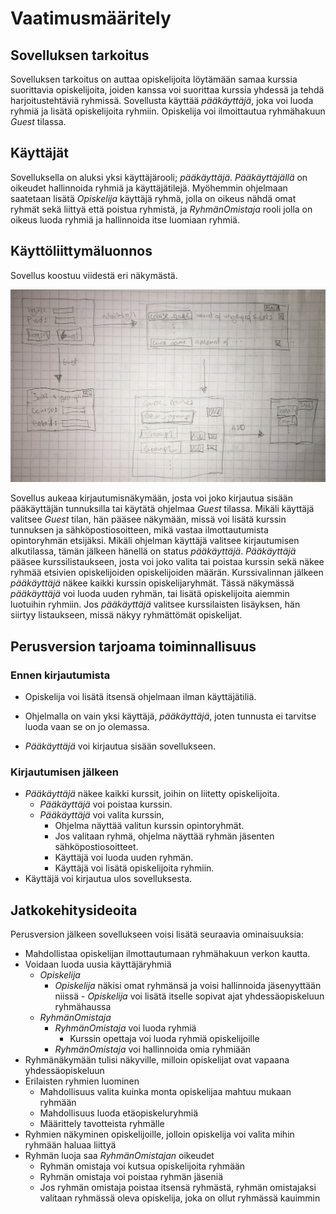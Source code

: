 # Vaatimusmääritely 

## Sovelluksen tarkoitus

Sovelluksen tarkoitus on auttaa opiskelijoita löytämään samaa kurssia suorittavia opiskelijoita, joiden kanssa voi suorittaa kurssia yhdessä ja tehdä harjoitustehtäviä ryhmissä. Sovellusta käyttää _pääkäyttäjä_, joka voi luoda ryhmiä ja lisätä opiskelijoita ryhmiin. Opiskelija voi ilmoittautua ryhmähakuun _Guest_ tilassa.

## Käyttäjät

Sovelluksella on aluksi yksi käyttäjärooli; _pääkäyttäjä_. _Pääkäyttäjällä_ on oikeudet hallinnoida ryhmiä ja käyttäjätilejä. Myöhemmin ohjelmaan saatetaan lisätä _Opiskelija_ käyttäjä ryhmä, jolla on oikeus nähdä omat ryhmät sekä liittyä että poistua ryhmistä, ja _RyhmänOmistaja_ rooli jolla on oikeus luoda ryhmiä ja hallinnoida itse luomiaan ryhmiä.

## Käyttöliittymäluonnos

Sovellus koostuu viidestä eri näkymästä. 

![](./kuvat/UI_sketch.jpg)

Sovellus aukeaa kirjautumisnäkymään, josta voi joko kirjautua sisään pääkäyttäjän tunnuksilla tai käytätä ohjelmaa _Guest_ tilassa. Mikäli käyttäjä valitsee _Guest_ tilan, hän pääsee näkymään, missä voi lisätä kurssin tunnuksen ja sähköpostiosoitteen, mikä vastaa ilmottautumista opintoryhmän etsijäksi. Mikäli ohjelman käyttäjä valitsee kirjautumisen alkutilassa, tämän jälkeen hänellä on status _pääkäyttäjä_. _Pääkäyttäjä_ pääsee kurssilistaukseen, josta voi joko valita tai poistaa kurssin sekä näkee ryhmää etsivien opiskelijoiden opiskelijoiden määrän. Kurssivalinnan jälkeen _pääkäyttäjä_ näkee kaikki kurssin opiskelijaryhmät. Tässä näkymässä _pääkäyttäjä_ voi luoda uuden ryhmän, tai lisätä opiskelijoita aiemmin luotuihin ryhmiin. Jos _pääkäyttäjä_ valitsee kurssilaisten lisäyksen, hän siirtyy listaukseen, missä näkyy ryhmättömät opiskelijat. 

## Perusversion tarjoama toiminnallisuus

### Ennen kirjautumista

- Opiskelija voi lisätä itsensä ohjelmaan ilman käyttäjätiliä.

- Ohjelmalla on vain yksi käyttäjä, _pääkäyttäjä_, joten tunnusta ei tarvitse luoda vaan se on jo olemassa.
- _Pääkäyttäjä_ voi kirjautua sisään sovellukseen. 

### Kirjautumisen jälkeen

- _Pääkäyttäjä_ näkee kaikki kurssit, joihin on liitetty opiskelijoita.
  - _Pääkäyttäjä_ voi poistaa kurssin.
  - _Pääkäyttäjä_ voi valita kurssin, 
    - Ohjelma näyttää valitun kurssin opintoryhmät.
    - Jos valitaan ryhmä, ohjelma näyttää ryhmän jäsenten sähköpostiosoitteet.
    - Käyttäjä voi luoda uuden ryhmän.
    - Käyttäjä voi lisätä opiskelijoita ryhmiin.
- Käyttäjä voi kirjautua ulos sovelluksesta.

## Jatkokehitysideoita

Perusversion jälkeen sovellukseen voisi lisätä seuraavia ominaisuuksia:
- Mahdollistaa opiskelijan ilmottautumaan ryhmähakuun verkon kautta.
- Voidaan luoda uusia käyttäjäryhmiä
  - _Opiskelija_
    - _Opiskelija_ näkisi omat ryhmänsä ja voisi hallinnoida jäsenyyttään niissä
          - _Opiskelija_ voi lisätä itselle sopivat ajat yhdessäopiskeluun ryhmähaussa
  - _RyhmänOmistaja_
    - _RyhmänOmistaja_ voi luoda ryhmiä
      - Kurssin opettaja voi luoda ryhmiä opiskelijoille
    - _RyhmänOmistaja_ voi hallinnoida omia ryhmiään    
- Ryhmänäkymään tulisi näkyville, milloin opiskelijat ovat vapaana yhdessäopiskeluun
- Erilaisten ryhmien luominen
  - Mahdollisuus valita kuinka monta opiskelijaa mahtuu mukaan ryhmään
  - Mahdollisuus luoda etäopiskeluryhmiä
  - Määrittely tavotteista ryhmälle
- Ryhmien näkyminen opiskelijoille, jolloin opiskelija voi valita mihin ryhmään haluaa liittyä
- Ryhmän luoja saa _RyhmänOmistajan_ oikeudet
  - Ryhmän omistaja voi kutsua opiskelijoita ryhmään
  - Ryhmän omistaja voi poistaa ryhmän jäseniä
  - Jos ryhmän omistaja poistaa itsensä ryhmästä, ryhmän omistajaksi valitaan ryhmässä oleva opiskelija, joka on ollut ryhmässä kauimmin
